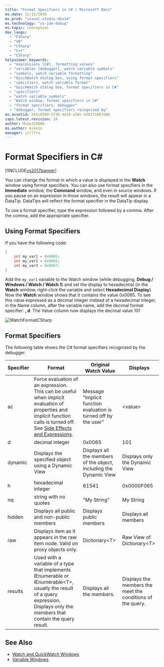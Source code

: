 ```yaml
---
title: "Format Specifiers in C# | Microsoft Docs"
ms.date: 11/15/2016
ms.prod: "visual-studio-dev14"
ms.technology: "vs-ide-debug"
ms.topic: conceptual
dev_langs:
  - "FSharp"
  - "VB"
  - "CSharp"
  - "C++"
  - "CSharp"
helpviewer_keywords:
  - "expressions [C#], formatting values"
  - "variables [debugger], watch variable symbols"
  - "symbols, watch variable formatting"
  - "QuickWatch dialog box, using format specifiers"
  - "specifiers, watch variable format"
  - "QuickWatch dialog box, format specifiers in C#"
  - "specifiers"
  - "watch variable symbols"
  - "Watch window, format specifiers in C#"
  - "format specifiers, debugger"
  - "debugger, format specifiers recognized by"
ms.assetid: 345c8589-5f36-4d34-a58c-e56271687dd6
caps.latest.revision: 34
author: MikeJo5000
ms.author: mikejo
manager: jillfra
---
```

# Format Specifiers in C\#

[!INCLUDE[vs2017banner](../includes/vs2017banner.md)]

You can change the format in which a value is displayed in the **Watch** window using format specifiers. You can also use format specifiers in the **Immediate** window, the **Command** window, and even in source windows. If you pause on an expression in those windows, the result will appear in a DataTip. DataTips will reflect the format specifier in the DataTip display.

To use a format specifier, type the expression followed by a comma. After the comma, add the appropriate specifier.

## Using Format Specifiers

If you have the following code:

```csharp
{
    int my_var1 = 0x0065;
    int my_var2 = 0x0066;
    int my_var3 = 0x0067;
}
```

Add the `my_var1` variable to the Watch window (while debugging, **Debug / Windows / Watch / Watch 1**) and set the display to hexadecimal (in the **Watch** window, right-click the variable and select **Hexadecimal Display**). Now the **Watch** window shows that it contains the value 0x0065. To see this value expressed as a decimal integer instead of a hexadecimal integer, in the Name column, after the variable name, add the decimal format specifier: **, d**. The Value column now displays the decimal value 101

![WatchFormatCSharp](../debugger/media/watchformatcsharp.png "WatchFormatCSharp")

## Format Specifiers

The following table shows the C# format specifiers recognized by the debugger.

|Specifier|Format|Original Watch Value|Displays|
|---------------|------------|--------------------------|--------------|
|ac|Force evaluation of an expression. This can be useful when implicit evaluation of properties and implicit function calls is turned off. See [Side Effects and Expressions](https://msdn.microsoft.com/library/e1f8a6ea-9e19-481d-b6bd-df120ad3bf4e).|Message “Implicit function evaluation is turned off by the user”|\<value>|
|d|decimal integer|0x0065|101|
|dynamic|Displays the specified object using a Dynamic View|Displays all the members of the object, including the Dynamic View|Displays only the Dynamic View|
|h|hexadecimal integer|61541|0x0000F065|
|nq|string with no quotes|"My String"|My String|
|hidden|Displays all public and non-public members|Displays public members|Displays all members|
|raw|Displays item as it appears in the raw item node. Valid on proxy objects only.|Dictionary\<T>|Raw View of Dictionary\<T>|
|results|Used with a variable of a type that implements IEnumerable or IEnumerable\<T>, usually the result of a query expression. Displays only the members that contain the query result.|Displays all the members.|Displays the members the meet the conditions of the query.|

## See Also

- [Watch and QuickWatch Windows](../debugger/watch-and-quickwatch-windows.md)
- [Variable Windows](https://msdn.microsoft.com/library/ce0a67f6-2502-4b7a-ba45-cc32f8aeba3e)

